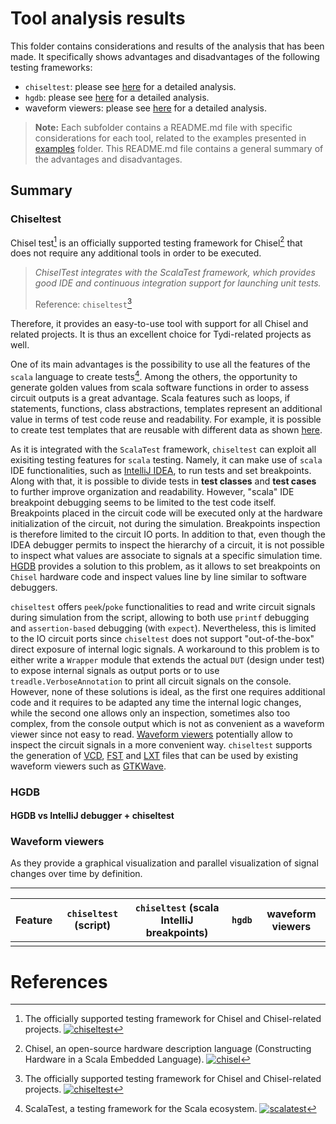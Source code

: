 # Tool analysis results
This folder contains considerations and results of the analysis that has been made. It specifically shows advantages and disadvantages of the following testing frameworks:
- `chiseltest`: please see [here](chiseltest) for a detailed analysis.
- `hgdb`: please see [here](hgdb) for a detailed analysis.
- waveform viewers: please see [here](waveforms) for a detailed analysis.

> **Note:** Each subfolder contains a README.md file with specific considerations for each tool, related to the examples 
> presented in [examples](../examples/) folder.
> This README.md file contains a general summary of the advantages and disadvantages.

## Summary
### Chiseltest
Chisel test[^1] is an officially supported testing framework for Chisel[^2] that does not require any additional tools in order to be executed.
> *ChiselTest integrates with the ScalaTest framework, which provides good IDE and continuous integration support for launching unit tests.*
> 
> Reference: `chiseltest`[^1]
> 
Therefore, it provides an easy-to-use tool with support for all Chisel and related projects. It is thus an excellent choice for Tydi-related projects as well.

One of its main advantages is the possibility to use all the features of the `scala` language to create tests[^3]. Among the others, the opportunity to generate golden values from scala software functions in order to assess circuit outputs is a great advantage. Scala features such as loops, if statements, functions, class abstractions, templates represent an additional value in terms of test code reuse and readability. For example, it is possible to create test templates that are reusable with different data as shown [here](https://github.com/ucb-bar/chiseltest/blob/main/src/test/scala/chiseltest/tests/AluTest.scala). 

As it is integrated with the `ScalaTest` framework, `chiseltest` can exploit all exisiting testing features for `scala` testing. Namely, it can make use of `scala` IDE functionalities, such as [IntelliJ IDEA](https://www.jetbrains.com/idea/), to run tests and set breakpoints.
Along with that, it is possible to divide tests in **test classes** and **test cases** to further improve organization and readability. 
However, "scala" IDE breakpoint debugging seems to be limited to the test code itself. Breakpoints placed in the circuit code will be executed only at the hardware initialization of the circuit, not during the simulation. Breakpoints inspection is therefore limited to the circuit IO ports. 
In addition to that, even though the IDEA debugger permits to inspect the hierarchy of a circuit, it is not possible to inspect what values are associate to signals at a specific simulation time. 
[HGDB](#hgdb) provides a solution to this problem, as it allows to set breakpoints on `Chisel` hardware code and inspect values line by line similar to software debuggers.

`chiseltest` offers `peek`/`poke` functionalities to read and write circuit signals during simulation from the script, allowing to both use `printf` debugging and `assertion-based` debugging (with `expect`). Nevertheless, this is limited to the IO circuit ports since `chiseltest` does not support "out-of-the-box" direct exposure of internal logic signals. A workaround to this problem is to either write a `Wrapper` module that extends the actual `DUT` (design under test) to expose internal signals as output ports or to use `treadle.VerboseAnnotation` to print all circuit signals on the console. However, none of these solutions is ideal, as the first one requires additional code and it requires to be adapted any time the internal logic changes, while the second one allows only an inspection, sometimes also too complex, from the console output which is not as convenient as a waveform viewer since not easy to read.
[Waveform viewers](#waveform-viewers) potentially allow to inspect the circuit signals in a more convenient way. `chiseltest` supports the generation of [VCD](https://en.wikipedia.org/wiki/Value_change_dump), [FST](https://gtkwave.sourceforge.net/gtkwave.pdf) and [LXT](https://gtkwave.sourceforge.net/gtkwave.pdf) files that can be used by existing waveform viewers such as [GTKWave](https://gtkwave.sourceforge.net/gtkwave.pdf).

<!-- Even though it does not include a waveform viewer it is possible to output VCD files for waveform viewers by simply adding `WriteVcdAnnotation` to the test. However, this point is discussed in the waveform viewers section. -->



### HGDB
#### HGDB vs IntelliJ debugger + chiseltest

### Waveform viewers
As they provide a graphical visualization and parallel visualization of signal changes over time by definition.

------------------------------------------------------------------------------------------------------------------------

| Feature | `chiseltest` (script) | `chiseltest` (scala IntelliJ breakpoints) | `hgdb` | waveform viewers |
| ------- | --------------------- | ----------------------------------------- | ------ | ---------------- |
|         |                       |                                           |        |                  |


# References
[^1]: The officially supported testing framework for Chisel and Chisel-related projects. [![chiseltest](https://img.shields.io/badge/Github_Page-chiseltest-green)](https://github.com/ucb-bar/chiseltest)

[^2]: Chisel, an open-source hardware description language (Constructing Hardware in a Scala Embedded Language). [![chisel](https://img.shields.io/badge/Github_Page-chisel-green)](https://github.com/chipsalliance/chisel)

[^3]: ScalaTest, a testing framework for the Scala ecosystem. [![scalatest](https://img.shields.io/badge/Web_Page-www.scalatest.org-blue)](https://www.scalatest.org/)
